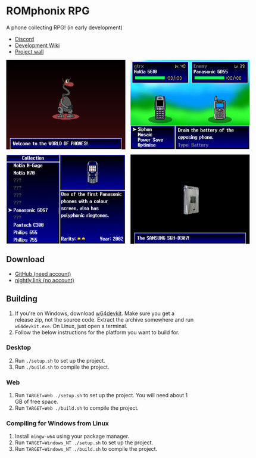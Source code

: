 # ROMphonix RPG
A phone collecting RPG! (in early development)

* [Discord](https://discord.gg/qQ2yCmynCK)
* [Development Wiki](https://github.com/gtrxAC/romphonix-rpg/wiki)
* [Project wall](https://github.com/users/gtrxAC/projects/1)

<div style="display: flex; gap: 1em; margin-bottom: 1em;">
    <img src="assets/screenshots/intro.png" width="320px" height="240px">
    <img src="assets/screenshots/battle.png" width="320px" height="240px">
</div>
<div style="display: flex; gap: 1em; margin-bottom: 1em;">
    <img src="assets/screenshots/collection.png" width="320px" height="240px">
    <img src="assets/screenshots/intro2.png" width="320px" height="240px">
</div>


## Download
* [GitHub (need account)](https://github.com/gtrxAC/romphonix-rpg/releases)
* [nightly.link (no account)](https://nightly.link/gtrxAC/romphonix-rpg/workflows/main/main)

## Building
1. If you're on Windows, download [w64devkit](https://github.com/skeeto/w64devkit/releases). Make sure you get a release zip, not the source code. Extract the archive somewhere and run `w64devkit.exe`. On Linux, just open a terminal.
2. Follow the below instructions for the platform you want to build for.

### Desktop
2. Run `./setup.sh` to set up the project.
3. Run `./build.sh` to compile the project.

### Web
1. Run `TARGET=Web ./setup.sh` to set up the project. You will need about 1 GB of free space.
2. Run `TARGET=Web ./build.sh` to compile the project.

### Compiling for Windows from Linux
1. Install `mingw-w64` using your package manager.
2. Run `TARGET=Windows_NT ./setup.sh` to set up the project.
3. Run `TARGET=Windows_NT ./build.sh` to compile the project.
